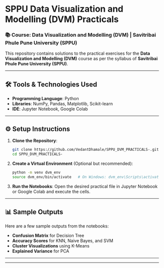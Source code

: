 # SPPU Data Visualization and Modelling (DVM) Practicals

### 📚 Course: Data Visualization and Modelling (DVM) | Savitribai Phule Pune University (SPPU)

This repository contains solutions to the practical exercises for the **Data Visualization and Modelling (DVM)** course as per the syllabus of **Savitribai Phule Pune University (SPPU)**.

---

## 🛠️ Tools & Technologies Used

- **Programming Language**: Python
- **Libraries**: NumPy, Pandas, Matplotlib, Scikit-learn
- **IDE**: Jupyter Notebook, Google Colab

---

## ⚙️ Setup Instructions

1. **Clone the Repository**:
   ```bash
   git clone https://github.com/VedantDhamale/SPPU_DVM_PRACTICALS-.git
   cd SPPU_DVM_PRACTICALS-
   ```
2. **Create a Virtual Environment** (Optional but recommended):
   ```bash
   python -m venv dvm_env
   source dvm_env/bin/activate   # On Windows: dvm_env\Scripts\activate
   ```

3. **Run the Notebooks**:
   Open the desired practical file in Jupyter Notebook or Google Colab and execute the cells.

---

## 📊 Sample Outputs

Here are a few sample outputs from the notebooks:

- **Confusion Matrix** for Decision Tree
- **Accuracy Scores** for KNN, Naive Bayes, and SVM
- **Cluster Visualizations** using K-Means
- **Explained Variance** for PCA

---

---

